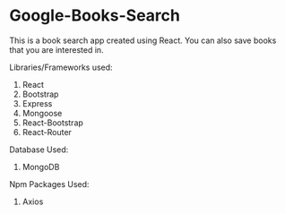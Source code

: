 # Google-Books-Search

This is a book search app created using React. You can also save books that you are interested in.

Libraries/Frameworks used:
1. React
2. Bootstrap
3. Express
4. Mongoose
5. React-Bootstrap
6. React-Router

Database Used:
1. MongoDB

Npm Packages Used:
1. Axios